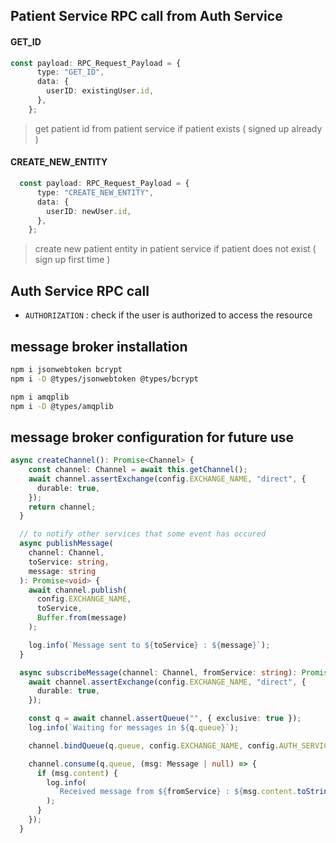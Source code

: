 ## Patient Service RPC call from Auth Service
#### GET_ID
```typescript
const payload: RPC_Request_Payload = {
      type: "GET_ID",
      data: {
        userID: existingUser.id,
      },
    };
```
> get patient id from patient service if patient exists ( signed up already )


#### CREATE_NEW_ENTITY 
```typescript
  const payload: RPC_Request_Payload = {
      type: "CREATE_NEW_ENTITY",
      data: {
        userID: newUser.id,
      },
    };
```
> create new patient entity in patient service if patient does not exist ( sign up first time )

## Auth Service RPC call
- `AUTHORIZATION` : check if the user is authorized to access the resource


## message broker installation
```bash
npm i jsonwebtoken bcrypt
npm i -D @types/jsonwebtoken @types/bcrypt

npm i amqplib
npm i -D @types/amqplib

```

## message broker configuration for future use
```typescript
async createChannel(): Promise<Channel> {
    const channel: Channel = await this.getChannel();
    await channel.assertExchange(config.EXCHANGE_NAME, "direct", {
      durable: true,
    });
    return channel;
  }

  // to notify other services that some event has occured
  async publishMessage(
    channel: Channel,
    toService: string,
    message: string
  ): Promise<void> {
    await channel.publish(
      config.EXCHANGE_NAME,
      toService,
      Buffer.from(message)
    );

    log.info(`Message sent to ${toService} : ${message}`);
  }

  async subscribeMessage(channel: Channel, fromService: string): Promise<void> {
    await channel.assertExchange(config.EXCHANGE_NAME, "direct", {
      durable: true,
    });

    const q = await channel.assertQueue("", { exclusive: true });
    log.info(`Waiting for messages in ${q.queue}`);

    channel.bindQueue(q.queue, config.EXCHANGE_NAME, config.AUTH_SERVICE);

    channel.consume(q.queue, (msg: Message | null) => {
      if (msg.content) {
        log.info(
          `Received message from ${fromService} : ${msg.content.toString()}`
        );
      }
    });
  }


```